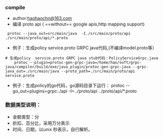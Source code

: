 ### compile
- author:haohaochn@163.com
- 编译 proto api (  ==without== google apis,http mapping support)
```
 protoc --java_out=src/main/java  -I./src/main/proto/api ./src/main/proto/api/*.proto
```
- 例子：生成policy  service.proto GRPC java代码,(不编译model.proto等）
```
# 生成policy  service.proto GRPC java stub代码：PolicyServiceGrpc.java
    protoc --plugin=protoc-gen-grpc-java=/home/hao/soft/grpc-java/compiler/build/exe/java_plugin/protoc-gen-grpc-java --grpc-java_out=./src/main/java --proto_path=./src/main/proto/api service.proto
```
- 例子：生成policy的go代码，go源码目录下运行：
protoc --go_out=plugins=grpc:./api -I=../proto/api ../proto/api/*.proto
### 数据类型说明：
- 金额类型：分
- 折扣、百分比，采用万分表示
- 时间、日期，以unix 秒表示，自行解析。
